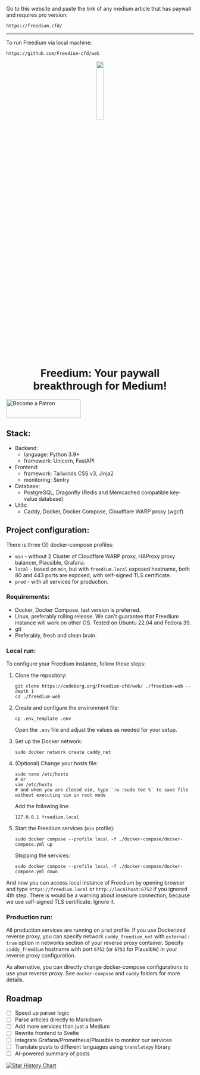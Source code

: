 
Go to this website and paste the link of any medium article that has paywall and requires pro version:
```
https://freedium.cfd/
```

-----

To run Freedium via local machine:
```
https://github.com/Freedium-cfd/web
```

<p align="center"><a href="https://freedium.cfd" target="_blank"><img src="https://avatars.githubusercontent.com/u/142643505?s=200&v=4" width="20%"></a></p>

<h1 align="center">Freedium: Your paywall breakthrough for Medium!</h1>

<a href="https://www.patreon.com/Freedium">
    <img width="200px" height="50px" alt="Become a Patron" src="https://github.com/elsiehupp/patron-buttons/blob/master/svg/become_a_patron_4x1_black_logo_white_text_on_coral.svg?raw=True">
</a>

## Stack:

- Backend:
  - language: Python 3.9+
  - framework: Unicorn, FastAPI
- Frontend:
  - framework: Tailwinds CSS v3, Jinja2
  - monitoring: Sentry
- Database:
  - PostgreSQL, Dragonfly (Redis and Memcached compatible key-value database)
- Utils:
  - Caddy, Docker, Docker Compose, Cloudflare WARP proxy (wgcf)

## Project configuration:

There is three (3) docker-compose profiles:

- `min` - without 2 Cluster of Cloudflare WARP proxy, HAProxy proxy balancer, Plausible, Grafana.
- `local` - based on `min`, but with `freedium.local` exposed hostname, both 80 and 443 ports are exposed, with self-signed TLS certificate.
- `prod` - with all services for production.

### Requirements:

- Docker, Docker Compose, last version is preferred.
- Linux, preferably rolling release. We can't guarantee that Freedium instance will work on other OS. Tested on Ubuntu 22.04 and Fedora 39.
- git
- Preferably, fresh and clean brain.

### Local run:

To configure your Freedium instance, follow these steps:

1. Clone the repository:

   ```
   git clone https://codeberg.org/Freedium-cfd/web/ ./freedium-web --depth 1
   cd ./freedium-web
   ```

2. Create and configure the environment file:

   ```
   cp .env_template .env
   ```

   Open the `.env` file and adjust the values as needed for your setup.

3. Set up the Docker network:

   ```
   sudo docker network create caddy_net
   ```

4. (Optional) Change your hosts file:

   ```
   sudo nano /etc/hosts
   # or
   vim /etc/hosts
   # and when you are closed vim, type `:w !sudo tee %` to save file without executing vim in root mode
   ```

   Add the following line:

   ```
   127.0.0.1 freedium.local
   ```

5. Start the Freedium services (`min` profile):

   ```
   sudo docker compose --profile local -f ./docker-compose/docker-compose.yml up
   ```

   Stopping the services:

   ```
   sudo docker compose --profile local -f ./docker-compose/docker-compose.yml down
   ```

And now you can access local instance of Freedium by opening browser and type `https://freedium.local` or `http://localhost:6752` if you ignored 4th step. There is would be a warning about insecure connection, because we use self-signed TLS certificate. Ignore it.

### Production run:

All production services are running on `prod` profile. If you use Dockerized reverse proxy, you can specify network `caddy_freedium_net` with `external: true` option in networks section of your reverse proxy container. Specify `caddy_freedium` hostname with port `6752` (or `6753` for Plausible) in your reverse proxy configuration.

As alternative, you can directly change docker-compose configurations to use your reverse proxy. See `docker-compose` and `caddy` folders for more details.

## Roadmap

- [ ] Speed up parser logic
- [ ] Parse articles directly to Markdown
- [ ] Add more services than just a Medium
- [ ] Rewrite frontend to Svelte
- [ ] Integrate Grafana/Prometheus/Plausible to monitor our services
- [ ] Translate posts to different languages using `translatepy` library
- [ ] AI-powered summary of posts

[![Star History Chart](https://api.star-history.com/svg?repos=Freedium-cfd/web&type=Date)](https://star-history.com/#Freedium-cfd/web&Date)


